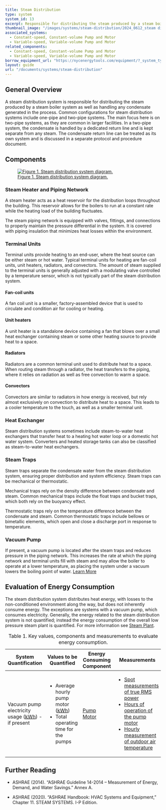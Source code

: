 ```yaml
---
title: Steam Distribution
type: system
system_id: 13
excerpt: Responsible for distributing the steam produced by a steam boiler system as well as handling any condensate generated in the process.
thumbnail_image: "/images/systems/steam-distribution/2024_0612_steam distribution system_thumbnail_RESIZED-01.jpg"
associated_systems:
  - Constant-speed, Constant-volume Pump and Motor
  - Variable-speed, Variable-volume Pump and Motor
related_components:
  - Constant-speed, Constant-volume Pump and Motor
  - Variable-speed, Variable-volume Pump and Motor
borrow_equipment_url: "https://nycenergytools.com/equipment/?_system_type=condenser-water-loop"
layout: guide
url: "/documents/systems/steam-distribution"
---
```


## General Overview

A steam distribution system is responsible for distributing the steam produced by a steam boiler system as well as handling any condensate generated in the process. Common configurations for steam distribution systems include one-pipe and two-pipe systems. The main focus here is on two-pipe systems, as they are common in larger facilities. In a two-pipe system, the condensate is handled by a dedicated return line and is kept separate from any steam. The condensate return line can be treated as its own system and is discussed in a separate protocol and procedure document.

## Components

<a href="/images/systems/steam-distribution/2024_0507_STEAM DISTRIBUTION system_figure 1 updated.jpg">
<figure class="figure">
  <img src="/images/systems/steam-distribution/2024_0507_STEAM DISTRIBUTION system_figure 1 updated.jpg" class="figure-img img-fluid rounded" alt="Figure 1. Steam distribution system diagram.">
  <figcaption class="figure-caption text-left">Figure 1. Steam distribution system diagram.</figcaption>
</figure>
</a>

### Steam Heater and Piping Network

A steam heater acts as a heat reservoir for the distribution loops throughout the building. This reservoir allows for the boilers to run at a constant rate while the heating load of the building fluctuates. 

The steam piping network is equipped with valves, fittings, and connections to properly maintain the pressure differential in the system. It is covered with piping insulation that minimizes heat losses within the environment.  

### Terminal Units 

Terminal units provide heating to an end-user, where the heat source can be either steam or hot water. Typical terminal units for heating are fan-coil units, unit heaters, radiators, and convectors. The amount of steam supplied to the terminal units is generally adjusted with a modulating valve controlled by a temperature sensor, which is not typically part of the steam distribution system. 
 
#### Fan-coil units 

A fan coil unit is a smaller, factory-assembled device that is used to circulate and condition air for cooling or heating. 

#### Unit heaters 

A unit heater is a standalone device containing a fan that blows over a small heat exchanger containing steam or some other heating source to provide heat to a space. 

#### Radiators 

Radiators are a common terminal unit used to distribute heat to a space. When routing steam through a radiator, the heat transfers to the piping, where it relies on radiation as well as free convection to warm a space. 

#### Convectors 

Convectors are similar to radiators in how energy is received, but rely almost exclusively on convection to distribute heat to a space. This leads to a cooler temperature to the touch, as well as a smaller terminal unit. 

### Heat Exchanger 

Steam distribution systems sometimes include steam-to-water heat exchangers that transfer heat to a heating hot water loop or a domestic hot water system. Converters and heated storage tanks can also be classified as steam-to-water heat exchangers.  
 
### Steam Traps  

Steam traps separate the condensate water from the steam distribution system, ensuring proper distribution and system efficiency. Steam traps can be mechanical or thermostatic. 

Mechanical traps rely on the density difference between condensate and steam. Common mechanical traps include the float traps and bucket traps, which both rely on the buoyancy effect. 

Thermostatic traps rely on the temperature difference between the condensate and steam. Common thermostatic traps include bellows or bimetallic elements, which open and close a discharge port in response to temperature. 
 
### Vacuum Pump 

If present, a vacuum pump is located after the steam traps and reduces pressure in the piping network. This increases the rate at which the piping network and terminal units fill with steam and may allow the boiler to operate at a lower temperature, as placing the system under a vacuum lowers the boiling point of water.
<a class="continue" href="/documents/components/constant-speed-constant-volume-pump-motor"><span>Learn More</span><i class="fa fa-arrow-right"></i></a>

## Evaluation of Energy Consumption

The steam distribution system distributes heat energy, with losses to the non-conditioned environment along the way, but does not inherently consume energy. The exceptions are systems with a vacuum pump, which consumes electricity. Generally, the energy related to the steam distribution system is not quantified; instead the energy consumption of the overall low pressure steam plant is quantified. For more information see <a href="/documents/plants/steam-plant">Steam Plant</a>.

<div class="table-wrapper">
<table>
    <caption>Table 1. Key values, components and measurements to evaluate energy consumption.</caption>
    <thead>
        <tr>
            <th>
                System Quantification
            </th>
            <th>
                Values to be Quantified
            </th>
            <th>
                Energy Consuming Component
            </th>
            <th>
                Measurements
            </th>
        </tr>
    <tbody>
        <tr>
            <td>
                Vacuum pump electricity usage (<a class="glossary-link" href="/glossary#kwh"><abbr title="Kilowatt Hour">kWh</abbr></a>) - if present
            </td>
            <td>
                <ul>
                    <li>Average hourly pump motor (<a class="glossary-link" href="/glossary#kwh"><abbr title="Kilowatt Hour">kWh</abbr></a>)</li>
                    <li>Total operating time for the pumps</li>
                </ul>
            </td>
            <td>
                <a href="/documents/components/constant-speed-constant-volume-pump-motor">Pump Motor</a>
            </td>
            <td>
                <ul>
                    <li><a href="/documents/measurement-technique/true-rms-power">Spot measurements of true RMS power</a></li>
                    <li><a href="/documents/measurement-technique/motor-runtime">Hours of operation of the pump motor</a></li> 
                    <li><a href="/documents/measurement-technique/outside-air-temperature">Hourly measurement of outdoor air temperature</a></li>
                </ul>
            </td>
        </tr>
    </tbody>
</table> 
</div> 

## Further Reading

- ASHRAE (2014). “ASHRAE Guideline 14-2014 – Measurement of Energy, Demand, and Water Savings.” Annex A.

- ASHRAE (2020). “ASHRAE Handbook: HVAC Systems and Equipment,” Chapter 11. STEAM SYSTEMS. I-P Edition.